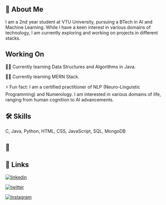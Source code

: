 ## 🚀 About Me
I am a 2nd year student at VTU University, pursuing a BTech in AI and Machine Learning. While I have a keen interest in various domains of technology, I am currently exploring and working on projects in different stacks.

## Working On
👩‍💻 Currently learning Data Structures and Algorithms in Java.

👩‍💻 Currently learning MERN Stack.

⚡️ Fun fact: I am a certified practitioner of NLP (Neuro-Linguistic Programming) and Numerology. I am interested in various domains of life, ranging from human cognition to AI advancements.

## 🛠 Skills
C, Java, Python, HTML, CSS, JavaScript, SQL, MongoDB

## 🔗
## 🔗 Links
[![linkedin](https://img.shields.io/badge/linkedin-0A66C2?style=for-the-badge&logo=linkedin&logoColor=white)](https://www.linkedin.com/in/anup-dangi/)


[![twitter](https://img.shields.io/badge/twitter-1DA1F2?style=for-the-badge&logo=twitter&logoColor=white)](https://x.com/AnupDangi369)

[![Instagram](https://img.shields.io/badge/Instagram-%23E4405F.svg?style=for-the-badge&logo=Instagram&logoColor=white)](https://www.instagram.com/anupdangi11/)

